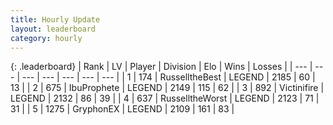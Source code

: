 ```yaml
---
title: Hourly Update
layout: leaderboard
category: hourly
---
```


{: .leaderboard}
| Rank | LV | Player | Division | Elo | Wins | Losses |
| --- | --- | --- | --- | --- | --- | --- |
| <span data-change="0">1</span> | 174 | <span title="ID: 547266">RusselltheBest</span> | LEGEND | <span data-change="0">2185</span> | <span data-change="0">60</span> | <span data-change="0">13</span> |
| <span data-change="0">2</span> | 675 | <span title="ID: 362352">IbuProphete</span> | LEGEND | <span data-change="0">2149</span> | <span data-change="0">115</span> | <span data-change="0">62</span> |
| <span data-change="1">3</span> | 892 | <span title="ID: 112242">Victinifire</span> | LEGEND | <span data-change="0">2132</span> | <span data-change="0">86</span> | <span data-change="0">39</span> |
| <span data-change="-1">4</span> | 637 | <span title="ID: 388751">RusselltheWorst</span> | LEGEND | <span data-change="-10">2123</span> | <span data-change="0">71</span> | <span data-change="1">31</span> |
| <span data-change="0">5</span> | 1275 | <span title="ID: 315148">GryphonEX</span> | LEGEND | <span data-change="0">2109</span> | <span data-change="0">161</span> | <span data-change="0">83</span> |